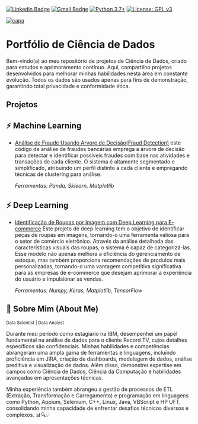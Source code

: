 [![Linkedin Badge](https://img.shields.io/badge/-Igor_Borges-blue?style=flat-square&logo=Linkedin&logoColor=white&link=https://www.https://www.linkedin.com/in/igor-silva-borges/)](https://www.linkedin.com/in/igor-silva-borges/) 
[![Gmail Badge](https://img.shields.io/badge/-Gmail-c14438?style=flat-square&logo=Gmail&logoColor=white&link=mailto:igorm4aster@gmail.com)](mailto:igorm4aster@gmail.com) [![Python 3.7+](https://img.shields.io/badge/python-3.7+-blue.svg)](https://www.python.org/downloads/release/python-360/) [![License: GPL v3](https://img.shields.io/badge/License-GPLv3-blue.svg)](https://www.gnu.org/licenses/gpl-3.0) 


[![capa](https://cdn.discordapp.com/attachments/1088554408469602305/1141403743376658433/Black_Technology_LinkedIn_Banner_7.jpg)](https://github.com/Igor-snBorges?tab=repositories)

# Portfólio de Ciência de Dados

Bem-vindo(a) ao meu repositório de projetos de Ciência de Dados, criado para estudos e aprimoramento contínuo. Aqui, compartilho projetos desenvolvidos para melhorar minhas habilidades nesta área em constante evolução. Todos os dados são usados apenas para fins de demonstração, garantindo total privacidade e conformidade ética.

## Projetos 

## ⚡️ Machine Learning

* [Análise de Fraude Usando Arvore de Decisão(Fraud Detection)]() este código de análise de fraudes bancárias emprega a árvore de decisão para detectar e identificar possíveis fraudes com base nas atividades e transações de cada cliente. O sistema é altamente segmentado e simplificado, atribuindo um perfil distinto a cada cliente e empregando técnicas de clustering para análise.
       
  _Ferramentas: Panda, Sklearn, Matplotlib_

## ⚡️ Deep Learning

* [Identificação de Roupas por Imagem com Deep Learning para E-commerce](https://github.com/Igor-snBorges/Portfolio-Data-Science/blob/main/Analise_Fraude.ipynb) Este projeto de deep learning tem o objetivo de identificar peças de roupas em imagens, tornando-o uma ferramenta valiosa para o setor de comércio eletrônico. Através da análise detalhada das características visuais das roupas, o sistema é capaz de categorizá-las. Esse modelo não apenas melhora a eficiência do gerenciamento de estoque, mas também proporciona recomendações de produtos mais personalizadas, tornando-o uma vantagem competitiva significativa para as empresas de e-commerce que desejam aprimorar a experiência do usuário e impulsionar as vendas.
  
  _Ferramentas: Numpy, Keras, Matplotlib, TensorFlow_
 
## 👋 Sobre Mim (About Me)

<sub> Data Scientist | Data Analyst    </sub>

Durante meu período como estagiário na IBM, desempenhei um papel fundamental na análise de dados para o cliente Record TV, cujos detalhes específicos são confidenciais. Minhas habilidades e competências abrangeram uma ampla gama de ferramentas e linguagens, incluindo proficiência em JIRA, criação de dashboards, modelagem de dados, análise preditiva e visualização de dados. Além disso, demonstrei expertise em campos como Ciência de Dados, Ciência da Computação e habilidades avançadas em apresentações técnicas.

Minha experiência também abrangeu a gestão de processos de ETL (Extração, Transformação e Carregamento) e programação em linguagens como Python, Appium, Selenium, C++, Linux, Java, VBScript e HP UFT, consolidando minha capacidade de enfrentar desafios técnicos diversos e complexos. 📊🔍💡


  
